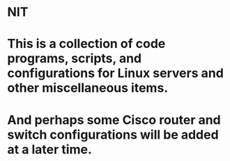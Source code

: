 # NIT
# This is a collection of code programs, scripts, and configurations for Linux servers and other miscellaneous items.
# And perhaps some Cisco router and switch configurations will be added at a later time.
